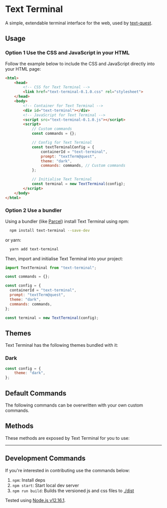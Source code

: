 # Text Terminal

A simple, extendable terminal interface for the web, used by [text-quest](https://github.com/desholmes/text-quest).

## Usage

### Option 1 Use the CSS and JavaScript in your HTML

Follow the example below to include the CSS and JavaScript directly into your HTML page:

```html
<html>
    <head>
        <!-- CSS for Text Terminal -->
        <link href="text-terminal-0.1.0.css" rel="stylesheet">
    </head>
    <body>
        <!-- Container for Text Terminal -->
        <div id="text-terminal"></div>
        <!-- JavaScript for Text Terminal -->
        <script src="text-terminal-0.1.0.js"></script>
        <script>
            // Custom commands
            const commands = {};

            // Config for Text Terminal
            const textTerminalConfig = {
                containerId = "text-terminal",
                prompt: "textTerm@quest",
                theme: "dark",
                commands: commands, // Custom commands
            };

            // Initialise Text Terminal
            const terminal = new TextTerminal(config);
        </script>
    </body>
</html>
```

### Option 2 Use a bundler

Using a bundler (like [Parcel](https://parceljs.org/)) install Text Terminal using npm:

```sh
  npm install text-terminal --save-dev
```

or yarn:

```sh
  yarn add text-terminal
```

Then, import and initialise Text Terminal into your project:

```javascript
import TextTerminal from "text-terminal";

const commands = {};

const config = {
  containerId = "text-terminal",
  prompt: "textTerm@quest",
  theme: "dark",
  commands: commands,
};

const terminal = new TextTerminal(config);
```

## Themes

Text Terminal has the following themes bundled with it:

### Dark

```javascript
const config = {
    theme: "dark",
};
```

## Default Commands

The following commands can be overwritten with your own custom commands.

## Methods

These methods are exposed by Text Terminal for you to use:

---

## Development Commands

If you're interested in contributing use the commands below:

1. `npm`: Install deps
1. `npm start`: Start local dev server
1. `npm run build`: Builds the versioned js and css files to [./dist](./dist)

Tested using [Node.js v12.16.1](https://nodejs.org/en/).
